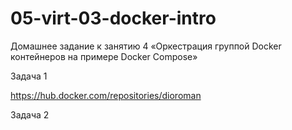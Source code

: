 # 05-virt-03-docker-intro
Домашнее задание к занятию 4 «Оркестрация группой Docker контейнеров на примере Docker Compose»

Задача 1

https://hub.docker.com/repositories/dioroman

Задача 2


